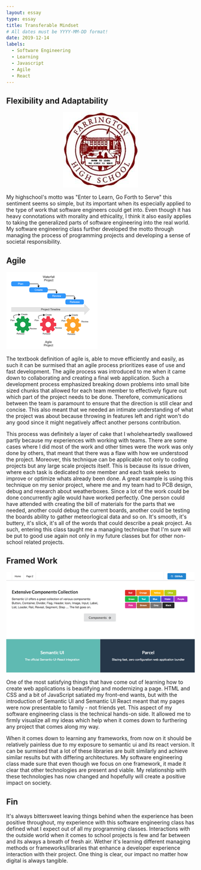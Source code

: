 ```yaml
---
layout: essay
type: essay
title: Transferable Mindset
# All dates must be YYYY-MM-DD format!
date: 2019-12-14
labels:
  - Software Engineering
  - Learning
  - Javascript
  - Agile
  - React
---
```



## Flexibility and Adaptability

<center><img class="ui tiny spaced image" src="../images/fhsimage.jpeg"></center>

My highschool's motto was "Enter to Learn, Go Forth to Serve" this sentiment seems so simple, but its important when its 
especially applied to the type of work that software engineers could get into. Even though it has heavy connotations with morality and ethicality, I think it also easily applies to taking the generalized parts of software engineering into the real world. My software engineering class further developed the motto through managing the process of programming projects and developing a sense of societal responsibility.  

## Agile 

<img class="ui tiny centered spaced image" src="../images/agileimage.png">

The textbook definition of agile is, able to move efficiently and easily, as such it can be surmised that an agile process
prioritizes ease of use and fast development. The agile process was introduced to me when it came down to collaborating and
creating a final web application. Such a development process emphasized breaking down problems into small bite sized chunks
that allowed for each team member to effectively figure out which part of the project needs to be done. Therefore, communications between the team is paramount to ensure that the direction is still clear and concise. This also meant that we needed an intimate understanding of what the project was about because throwing in features left and right won't do any good since it might negatively affect another persons contribution. 

This process was definitely a layer of cake that I wholeheartedly swallowed partly because my experiences with working with teams. There are some cases where I did most of the work and other times were the work was only done by others, that meant that there was a flaw with how we understood the project. Moreover, this technique can be applicable not only to coding projects but any large scale projects itself. This is because its issue driven, where each task is dedicated to one member and each task seeks to improve or optimize whats already been done. A great example is using this technique on my senior project, where me and my team had to PCB design, debug and research about weatherboxes. Since a lot of the work could be done concurrently agile would have worked perfectly. One person could have attended with creating the bill of materials for the parts that we needed, another could debug the current boards, another could be testing the boards ability to gather meteorlogical data and so on. It's smooth, it's buttery, it's slick, it's all of the words that could describe a peak project. As such, entering this class taught me a managing technique that I'm sure will be put to good use again not only in my future classes but for other non-school related projects.

## Framed Work

<img class="ui centered spaced image" src="../images/semanticuireact.png">

One of the most satisfying things that have come out of learning how to create web applications is beautifying and modernizing
a page. HTML and CSS and a bit of JavaScript satiated my front-end wants, but with the introduction of Semantic UI and Semantic UI React meant that my pages were now presentable to family - not friends yet. This aspect of my software engineering class is the technical hands-on side. It allowed me to firmly visualize all my ideas which help when it comes down to furthering any project that comes along my way. 

When it comes down to learning any frameworks, from now on it should be relatively painless due to my exposure to semantic ui and its react version. It can be surmised that a lot of these libraries are built similarly and achieve similar results but with differing architectures. My software engineering class made sure that even though we focus on one framework, it made it clear that other technologies are present and viable. My relationship with these technologies has now changed and hopefully will create a positive impact on society. 

## Fin

It's always bittersweet leaving things behind when the experience has been positive throughout, my experience with this software engineering class has defined what I expect out of all my programming classes. Interactions with the outside world when it comes to school projects is few and far between and its always a breath of fresh air. Wether it's learning different managing methods or frameworks/libraries that enhance a developer experience interaction with their project. One thing is clear, our impact no matter how digital is always tangible. 
